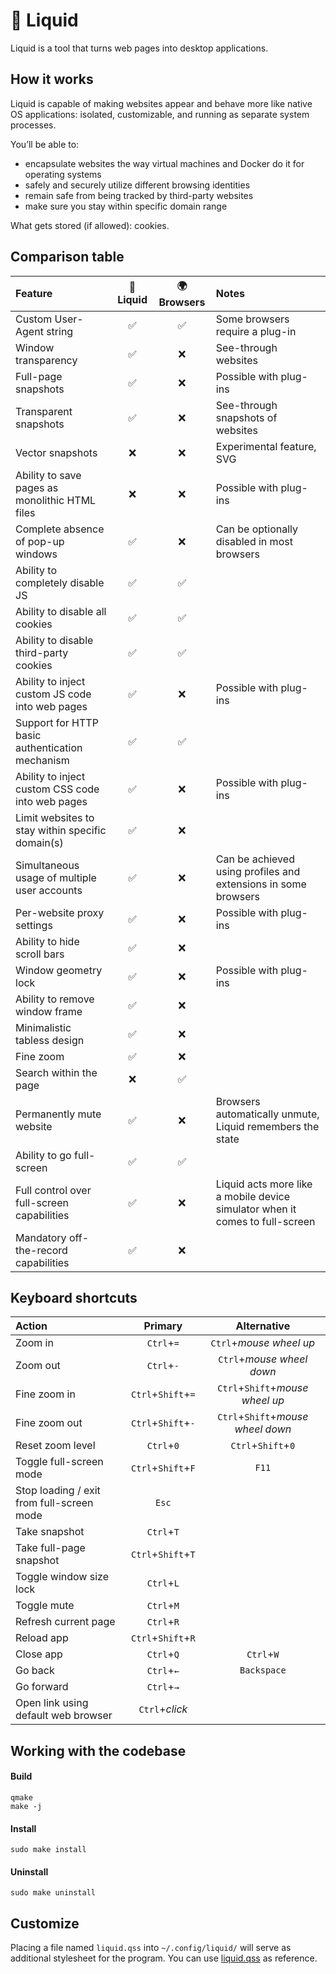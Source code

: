 # :ocean: Liquid

Liquid is a tool that turns web pages into desktop applications.


## How it works

Liquid is capable of making websites appear and behave more like native OS applications: isolated, customizable, and running as separate system processes.

You’ll be able to:
 - encapsulate websites the way virtual machines and Docker do it for operating systems
 - safely and securely utilize different browsing identities
 - remain safe from being tracked by third-party websites
 - make sure you stay within specific domain range

What gets stored (if allowed): cookies.


## Comparison table

| Feature                                          | :ocean: Liquid | :earth_africa: Browsers | Notes                             |
|:-------------------------------------------------|:--------------:|:-------------------------------------:|:----------------------------------|
| Custom User-Agent string                         |       ✅       |            ✅           | Some browsers require a plug-in   |
| Window transparency                              |       ✅       |            ❌           | See-through websites              |
| Full-page snapshots                              |       ✅       |            ❌           | Possible with plug-ins            |
| Transparent snapshots                            |       ✅       |            ❌           | See-through snapshots of websites |
| Vector snapshots                                 |       ❌       |            ❌           | Experimental feature, SVG         |
| Ability to save pages as monolithic HTML files   |       ❌       |            ❌           | Possible with plug-ins            |
| Complete absence of pop-up windows               |       ✅       |            ❌           | Can be optionally disabled in most browsers |
| Ability to completely disable JS                 |       ✅       |            ✅           |                                   |
| Ability to disable all cookies                   |       ✅       |            ✅           |                                   |
| Ability to disable third-party cookies           |       ✅       |            ✅           |                                   |
| Ability to inject custom JS code into web pages  |       ✅       |            ❌           | Possible with plug-ins            |
| Support for HTTP basic authentication mechanism  |       ✅       |            ✅           |                                   |
| Ability to inject custom CSS code into web pages |       ✅       |            ❌           | Possible with plug-ins            |
| Limit websites to stay within specific domain(s) |       ✅       |            ❌           |                              |
| Simultaneous usage of multiple user accounts     |       ✅       |            ❌           | Can be achieved using profiles and extensions in some browsers   |
| Per-website proxy settings                       |       ✅       |            ❌           | Possible with plug-ins            |
| Ability to hide scroll bars                      |       ✅       |            ❌           |                                   |
| Window geometry lock                             |       ✅       |            ❌           | Possible with plug-ins            |
| Ability to remove window frame                   |       ✅       |            ❌           |                                   |
| Minimalistic tabless design                      |       ✅       |            ❌           |                                   |
| Fine zoom                                        |       ✅       |            ❌           |                                   |
| Search within the page                           |       ❌       |            ✅           |                                   |
| Permanently mute website                         |       ✅       |            ❌           | Browsers automatically unmute, Liquid remembers the state |
| Ability to go full-screen                        |       ✅       |            ✅           |                                   |
| Full control over full-screen capabilities       |       ✅       |            ❌           | Liquid acts more like a mobile device simulator when it comes to full-screen |
| Mandatory off-the-record capabilities            |       ✅       |            ❌           |                                   |


## Keyboard shortcuts

| Action                                    | Primary            | Alternative                       |
|:------------------------------------------|:------------------:|:---------------------------------:|
| Zoom in                                   | `Ctrl`+`=`         | `Ctrl`+_mouse wheel up_           |
| Zoom out                                  | `Ctrl`+`-`         | `Ctrl`+_mouse wheel down_         |
| Fine zoom in                              | `Ctrl`+`Shift`+`=` | `Ctrl`+`Shift`+_mouse wheel up_   |
| Fine zoom out                             | `Ctrl`+`Shift`+`-` | `Ctrl`+`Shift`+_mouse wheel down_ |
| Reset zoom level                          | `Ctrl`+`0`         | `Ctrl`+`Shift`+`0`                |
| Toggle full-screen mode                   | `Ctrl`+`Shift`+`F` | `F11`                             |
| Stop loading / exit from full-screen mode | `Esc`              |                                   |
| Take snapshot                             | `Ctrl`+`T`         |                                   |
| Take full-page snapshot                   | `Ctrl`+`Shift`+`T` |                                   |
| Toggle window size lock                   | `Ctrl`+`L`         |                                   |
| Toggle mute                               | `Ctrl`+`M`         |                                   |
| Refresh current page                      | `Ctrl`+`R`         |                                   |
| Reload app                                | `Ctrl`+`Shift`+`R` |                                   |
| Close app                                 | `Ctrl`+`Q`         | `Ctrl`+`W`                        |
| Go back                                   | `Ctrl`+`←`         | `Backspace`                       |
| Go forward                                | `Ctrl`+`→`         |                                   |
| Open link using default web browser       | `Ctrl`+_click_     |                                   |


## Working with the codebase

#### Build

```console
qmake
make -j
```

#### Install

```console
sudo make install
```

#### Uninstall

```console
sudo make uninstall
```


## Customize

Placing a file named `liquid.qss` into `~/.config/liquid/` will serve as additional stylesheet for the program.
You can use [liquid.qss](res/styles/liquid.qss) as reference.
